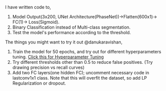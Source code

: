 I have written code to, 

1. Model Output(3x200, UNet Architecture(PhaseNet))->Flatten(600x1)-> FC(1)-> Loss(Sigmoid).
2. Binary Classification instead of Multi-class segmentation.
3. Test the model's performance according to the threshold. 

The things you might want to try it out @danukaravishan, 

1. Train the model for 50 epochs, and try out for different hyperparameters tuning. [Click this for Hyperparameter Tuning](https://docs.google.com/spreadsheets/d/1Yo9Mq69OHgiyOVPpCnr7NzwhXTMnd97O_3_VZvjJ-tI/edit?usp=sharing)
2. Try different thresholds other than 0.5 to reduce false positives. (Try drawing precision vs recall curves)
3. Add two FC layers(one hidden FC); uncomment necessary code in lastconv1x1 class. Note that this will overfit the dataset, so add LP Regularization or dropout.
